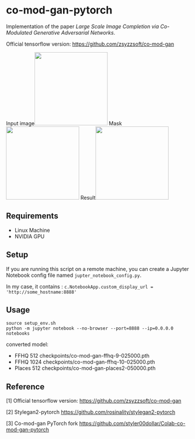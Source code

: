 # co-mod-gan-pytorch
Implementation of the paper _Large Scale Image Completion via Co-Modulated Generative Adversarial Networks_.

Official tensorflow version: https://github.com/zsyzzsoft/co-mod-gan

Input image<img src="imgs/ffhq_in.png" width=200> Mask<img src="imgs/ffhq_m.png" width=200>  Result<img src="imgs/example_output.jpg" width=200>  

## Requirements

- Linux Machine
- NVIDIA GPU

## Setup

If you are running this script on a remote machine, you can create a Jupyter Notebook config file named `jupter_notebook_config.py`.

In my case, it contains :
``
c.NotebookApp.custom_display_url = 'http://some_hostname:8888'
``

## Usage

```
source setup_env.sh
python -m jupyter notebook --no-browser --port=8888 --ip=0.0.0.0 notebooks
```

converted model:
* FFHQ 512 checkpoints/co-mod-gan-ffhq-9-025000.pth
* FFHQ 1024 checkpoints/co-mod-gan-ffhq-10-025000.pth
* Places 512 checkpoints/co-mod-gan-places2-050000.pth


## Reference

[1] Official tensorflow version: https://github.com/zsyzzsoft/co-mod-gan

[2] Stylegan2-pytorch https://github.com/rosinality/stylegan2-pytorch

[3] Co-mod-gan PyTorch fork https://github.com/styler00dollar/Colab-co-mod-gan-pytorch